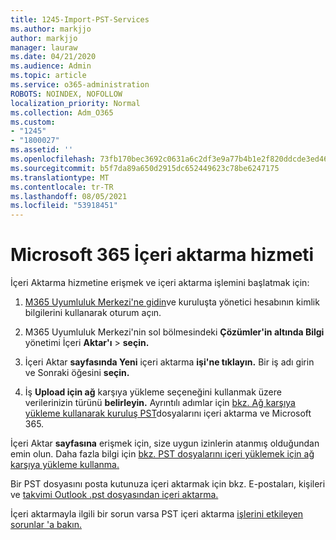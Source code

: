 ```yaml
---
title: 1245-Import-PST-Services
ms.author: markjjo
author: markjjo
manager: lauraw
ms.date: 04/21/2020
ms.audience: Admin
ms.topic: article
ms.service: o365-administration
ROBOTS: NOINDEX, NOFOLLOW
localization_priority: Normal
ms.collection: Adm_O365
ms.custom:
- "1245"
- "1800027"
ms.assetid: ''
ms.openlocfilehash: 73fb170bec3692c0631a6c2df3e9a77b4b1e2f820ddcde3ed46cfe283ef3ba74
ms.sourcegitcommit: b5f7da89a650d2915dc652449623c78be6247175
ms.translationtype: MT
ms.contentlocale: tr-TR
ms.lasthandoff: 08/05/2021
ms.locfileid: "53918451"
---
```

# <a name="microsoft-365-import-service"></a>Microsoft 365 İçeri aktarma hizmeti

İçeri Aktarma hizmetine erişmek ve içeri aktarma işlemini başlatmak için:

1. [M365 Uyumluluk Merkezi'ne gidin](https://compliance.microsoft.com/)ve kuruluşta yönetici hesabının kimlik bilgilerini kullanarak oturum açın.

1. M365 Uyumluluk Merkezi'nin sol bölmesindeki **Çözümler'in altında Bilgi** yönetimi İçeri **Aktar'ı**  >  **seçin.**

1. İçeri Aktar **sayfasında Yeni** içeri aktarma **işi'ne tıklayın.** Bir iş adı girin ve Sonraki öğesini **seçin.**

1. İş **Upload için ağ** karşıya yükleme seçeneğini kullanmak üzere verilerinizin türünü **belirleyin.** Ayrıntılı adımlar için [bkz. Ağ karşıya yükleme kullanarak kuruluş PST](/compliance/use-network-upload-to-import-pst-files)dosyalarını içeri aktarma ve Microsoft 365.

İçeri Aktar **sayfasına** erişmek için, size uygun izinlerin atanmış olduğundan emin olun. Daha fazla bilgi için [bkz. PST dosyalarını içeri yüklemek için ağ karşıya yükleme kullanma.](/microsoft-365/compliance/importing-pst-files-to-office-365#using-network-upload-to-import-pst-files)

Bir PST dosyasını posta kutunuza içeri aktarmak için bkz. E-postaları, kişileri ve [takvimi Outlook .pst dosyasından içeri aktarma.](https://support.office.com/article/import-email-contacts-and-calendar-from-an-outlook-pst-file-431a8e9a-f99f-4d5f-ae48-ded54b3440ac)

İçeri aktarmayla ilgili bir sorun varsa PST içeri aktarma [işlerini etkileyen sorunlar 'a bakın.](/office365/troubleshoot/pst-import-service/issues-with-pst-import-job)

